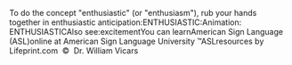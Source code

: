 To do the concept "enthusiastic" (or "enthusiasm"), rub your hands together in enthusiastic anticipation:ENTHUSIASTIC:Animation: ENTHUSIASTICAlso see:excitementYou can learnAmerican Sign Language (ASL)online at American Sign Language University ™ASLresources by Lifeprint.com  ©  Dr. William Vicars